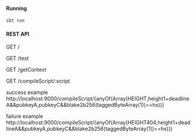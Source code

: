 #### Running
```bash
sbt run
```

#### REST API

GET        /

GET        /test

GET        /getContext

GET        /compileScript/:script

success example http://localhost:9000/compileScript/{anyOf(Array(HEIGHT,height1+deadlineA&&pubkeyA,pubkeyC&&blake2b256(taggedByteArray(1))==hx))}

failure example http://localhost:9000/compileScript/{anyOf(Array(HEIGHT404,height1+deadlineA&&pubkeyA,pubkeyC&&blake2b256(taggedByteArray(1))==hx))}
